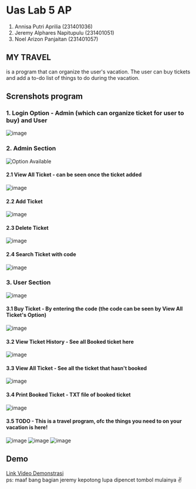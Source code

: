 # Uas Lab 5 AP

1. Annisa Putri Aprilia (231401036)
2. Jeremy Alphares Napitupulu (231401051)
3. Noel Arizon Panjaitan (231401057)

   
##  MY TRAVEL 
is a program that can organize the user's vacation. The user can buy tickets and add a to-do list of things to do during the vacation.


## Screnshots program

### 1. Login Option - Admin (which can organize ticket for user to buy) and User
![image](https://github.com/moozunch/UAS-LAB-5-AP/assets/112236945/9b888f0e-b654-481c-8bb4-1a997fdd0c26)

### 2. Admin Section
![Option Available](https://github.com/moozunch/UAS-LAB-5-AP/assets/112236945/2c8f4e09-8d1f-4a36-9ce5-a9f6a3e8b433)

#### 2.1 View All Ticket - can be seen once the ticket added
![image](https://github.com/moozunch/UAS-LAB-5-AP/assets/112236945/192e4ebb-6a22-4cb1-96b4-c56888a4a0e9)


#### 2.2 Add Ticket
![image](https://github.com/moozunch/UAS-LAB-5-AP/assets/112236945/540fe02e-2090-4046-9e4e-0e2f161780a8)

#### 2.3 Delete Ticket
![image](https://github.com/moozunch/UAS-LAB-5-AP/assets/112236945/65d69fbb-17e3-4a5a-8f2d-15f47173878b)

#### 2.4 Search Ticket with code
![image](https://github.com/moozunch/UAS-LAB-5-AP/assets/112236945/7f744fb1-2522-446f-85e9-55475de03cb1)

### 3. User Section
![image](https://github.com/moozunch/UAS-LAB-5-AP/assets/112236945/5981b231-d362-4abd-ad4f-4bf3bb0f9e51)

#### 3.1 Buy Ticket - By entering the code (the code can be seen by View All Ticket's Option)
![image](https://github.com/moozunch/UAS-LAB-5-AP/assets/112236945/c1d8f067-5f7d-4d55-b9d5-07f1314cc807)

#### 3.2 View Ticket History - See all Booked ticket here
![image](https://github.com/moozunch/UAS-LAB-5-AP/assets/112236945/0a79f0e7-34fc-45c6-ab10-449716c7e321)

#### 3.3 View All Ticket - See all the ticket that hasn't booked
![image](https://github.com/moozunch/UAS-LAB-5-AP/assets/112236945/6b51426c-f9c3-4147-b3fd-753a14262a8c)

#### 3.4 Print Booked Ticket - TXT file of booked ticket
![image](https://github.com/moozunch/UAS-LAB-5-AP/assets/112236945/c46e569c-11a4-4870-8c86-9bdc7c0d38d3)

#### 3.5 TODO - This is a travel program, ofc the things you need to on your vacation is here!
![image](https://github.com/moozunch/UAS-LAB-5-AP/assets/112236945/3e30a26d-d37e-441f-82d8-2b59749f4816)
![image](https://github.com/moozunch/UAS-LAB-5-AP/assets/112236945/2881af6d-6b2f-4ccf-9276-8f8af6c6659c)
![image](https://github.com/moozunch/UAS-LAB-5-AP/assets/112236945/f11deea5-41e3-4905-b19f-6979dee684b1)




## Demo
[Link Video Demonstrasi](https://drive.google.com/file/d/1QwzTnMDC9EZeiQ7QomVpbyIDc1leBq_X/view?usp=sharing) <br>
ps: maaf bang bagian jeremy kepotong lupa dipencet tombol mulainya ✌




